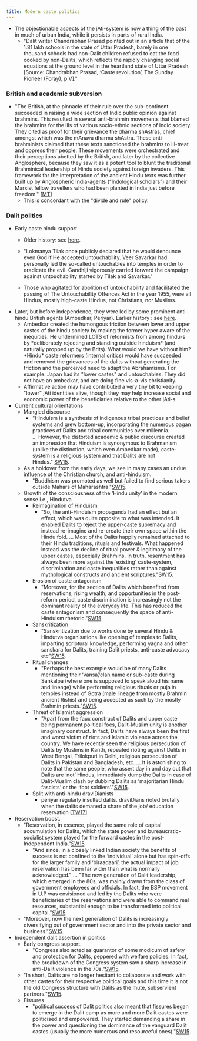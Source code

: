 ```yaml
---
title: Modern caste politics
---
```

  

- The objectionable aspects of the jAti-system is now a thing of the past in much of urban India, while it persists in parts of rural India.
    - "Dalit writer Chandrabhan Prasad pointed out in an article that of the 1.81 lakh schools in the state of Uttar Pradesh, barely in one thousand schools had non-Dalit children refused to eat the food cooked by non-Dalits, which reflects the rapidly changing social equations at the ground level in the heartland state of Uttar Pradesh. \[Source: Chandrabhan Prasad, ‘Caste revolution’, The Sunday Pioneer (Foray), p V\]."

  

### British and academic subversion

- "The British, at the pinnacle of their rule over the sub-continent succeeded in raising a wide section of Indic public opinion against brahmins. This resulted in several anti-brahmin movements that blamed the brahmins for the ills of various socio-ethnic sections of Indic society. They cited as proof for their grievance the dharma shAstras, chief amongst which was the mAnava dharma shAstra. These anti-brahminists claimed that these texts sanctioned the brahmins to ill-treat and oppress their people. These movements were orchestrated and their perceptions abetted by the British, and later by the collective Anglosphere, because they saw it as a potent tool to blunt the traditional Brahminical leadership of Hindu society against foreign invaders. This framework for the interpretation of the ancient Hindu texts was further built up by Anglospheric India-agents (“Indological scholars”) and their Marxist fellow travellers who had been planted in India just before freedom." \[[MT](https://manasataramgini.wordpress.com/2004/09/01/inter-caste-strife/)\]
    - This is concordant with the "divide and rule" policy.  
        

### Dalit politics

- Early caste hindu support
    - Older history: see [here](https://sites.google.com/site/hinduvichaarah/3-civilizational-appraisal/jatih-varnah/structure-motivation).  
        
    - "Lokmanya Tilak once publicly declared that he would denounce even God if He accepted untouchability. Veer Savarkar had personally led the so-called untouchables into temples in order to eradicate the evil. Gandhiji vigorously carried forward the campaign against untouchability started by Tilak and Savarkar."
    - Those who agitated for abolition of untouchability and facilitated the passing of The Untouchability Offences Act in the year 1955, were all Hindus, mostly high-caste Hindus, not Christians, nor Muslims.
- Later, but before independence, they were led by some prominent anti-hindu British agents (Ambedkar, Periyar). Earlier history : see [here](https://sites.google.com/site/hinduvichaarah/3-civilizational-appraisal/jatih-varnah/structure-motivation).  
    - Ambedkar created the humongous friction between lower and upper castes of the hindu society by making the former hyper aware of the inequities. He undermined LOTS of reformists from among hindu-s by \*deliberately rejecting and standing outside hinduism\* (and naturally propped up by the Brits). What would we have without him? \*Hindu\* caste reformers (internal critics) would have succeeded and removed the grievances of the dalits without generating the friction and the perceived need to adapt the Abrahamisms. For example: Japan had its "lower castes" and untouchables. They did not have an ambedkar, and are doing fine vis-a-vis christianity.
    - Affirmative action may have contributed a very tiny bit to keeping "lower" jAti identities alive, though they may help increase social and economic power of the beneficiaries relative to the other jAti-s.
- Current cultural orientations
    - Mangled discourse
        - "Hinduism is a synthesis of indigenous tribal practices and belief systems and grew bottom-up, incorporating the numerous pagan practices of Dalits and tribal communities over millennia. ... However, the distorted academic & public discourse created an impression that Hinduism is synonymous to Brahmanism (unlike the distinction, which even Ambedkar made), caste-system is a religious system and that Dalits are not Hindus." [SW15](http://swarajyamag.com/politics/why-dalits-are-moving-towards-bjp/).
    - As a holdover from the early days, we see in many cases an undue influence of the Christian church, and anti-hinduism.
        - "Buddhism was promoted as well but failed to find serious takers outside Mahars of Maharashtra."[SW15](http://swarajyamag.com/politics/why-dalits-are-moving-towards-bjp/).
    - Growth of the consciousness of the ‘Hindu unity’ in the modern sense i.e., Hindutva
        - Reimagination of Hinduism
            - "So, the anti-Hinduism propaganda had an effect but an effect, which was quite opposite to what was intended. It enabled Dalits to reject the upper-caste supremacy and instead re-imagine and re-create their own space within the Hindu fold. ... Most of the Dalits happily remained attached to their Hindu traditions, rituals and festivals. What happened instead was the decline of ritual power & legitimacy of the upper castes, especially Brahmins. In truth, resentment has always been more against the ‘existing’ caste-system, discrimination and caste inequalities rather than against mythological constructs and ancient scriptures."[SW15](http://swarajyamag.com/politics/why-dalits-are-moving-towards-bjp/).
        - Erosion of caste antagonism
            - "Moreover, for the section of Dalits which benefited from reservations, rising wealth, and opportunities in the post-reform period, caste discrimination is increasingly not the dominant reality of the everyday life. This has reduced the caste antagonism and consequently the space of anti-Hinduism rhetoric."[SW15](http://swarajyamag.com/politics/why-dalits-are-moving-towards-bjp/).
        - Sanskritization
            - "Sanskritization due to works done by several Hindu & Hindutva organisations like opening of temples to Dalits, imparting scriptural knowledge, performing yagna and other sanskara for Dalits, training Dalit priests, anti-caste advocacy etc"[SW15](http://swarajyamag.com/politics/why-dalits-are-moving-towards-bjp/).
        - Ritual changes
            - "Perhaps the best example would be of many Dalits mentioning their ‘vansa’/clan name or sub-caste during Sankalpa (where one is supposed to speak aloud his name and lineage) while performing religious rituals or puja in temples instead of Gotra (male lineage from mostly Brahmin ancient Rishis) and being accepted as such by the mostly Brahmin priests."[SW15](http://swarajyamag.com/politics/why-dalits-are-moving-towards-bjp/).
        - Threat of Islamist aggression
            - "Apart from the faux construct of Dalits and upper caste being permanent political foes, Dalit-Muslim unity is another imaginary construct. In fact, Dalits have always been the first and worst victim of riots and Islamic violence across the country. We have recently seen the religious persecution of Dalits by Muslims in Kanth, repeated rioting against Dalits in West Bengal, Trilokpuri in Delhi, religious persecution of Dalits in Pakistan and Bangladesh, etc. ... It is astonishing to note that the same people, who assert day in and day out that Dalits are ‘not’ Hindus, immediately dump the Dalits in case of Dalit-Muslim clash by dubbing Dalits as ‘majoritarian Hindu fascists’ or the ‘foot soldiers’."[SW15](http://swarajyamag.com/politics/why-dalits-are-moving-towards-bjp/).
        - Split with anti-hindu draviDianists
            - periyar regularly insulted dalits. draviDians rioted brutally when the dalits demaned a share of the job/ education reservation \[[TW17](https://twitter.com/Abhina_Prakash/status/604695601079418880)\].
- Reservation boost.
    - "Reservation, in essence, played the same role of capital accumulation for Dalits, which the state power and bureaucratic-socialist system played for the forward castes in the post-Independent India."[SW15](http://swarajyamag.com/politics/why-dalits-are-moving-towards-bjp/).
        - "And since, in a closely linked Indian society the benefits of success is not confined to the ‘individual’ alone but has spin-offs for the larger family and ‘biraadaari’, the actual impact of job reservation has been far wider than what is normally acknowledged." ... "The new generation of Dalit leadership, which emerged in the 80s, was mainly drawn from the class of government employees and officials. In fact, the BSP movement in U.P was envisioned and led by the Dalits who were beneficiaries of the reservations and were able to command real resources, substantial enough to be transformed into political capital."[SW15](http://swarajyamag.com/politics/why-dalits-are-moving-towards-bjp/).
    - "Moreover, now the next generation of Dalits is increasingly diversifying out of government sector and into the private sector and business."[SW15](http://swarajyamag.com/politics/why-dalits-are-moving-towards-bjp/).
- Independent dalit assertion in politics
    - Early congress support.
        - "Congress also acted as guarantor of some modicum of safety and protection for Dalits, peppered with welfare policies. In fact, the breakdown of the Congress system saw a sharp increase in anti-Dalit violence in the 70s."[SW15](http://swarajyamag.com/politics/why-dalits-are-moving-towards-bjp/).
    - "In short, Dalits are no longer hesitant to collaborate and work with other castes for their respective political goals and this time it is not the old Congress structure with Dalits as the mute, subservient partners."[SW15](http://swarajyamag.com/politics/why-dalits-are-moving-towards-bjp/).
    - Fissures
        - "political success of Dalit politics also meant that fissures began to emerge in the Dalit camp as more and more Dalit castes were politicised and empowered. They started demanding a share in the power and questioning the dominance of the vanguard Dalit castes (usually the more numerous and resourceful ones)."[SW15](http://swarajyamag.com/politics/why-dalits-are-moving-towards-bjp/).